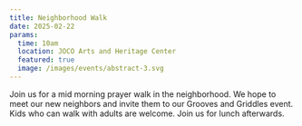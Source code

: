 ```yaml
---
title: Neighborhood Walk
date: 2025-02-22
params:
  time: 10am
  location: JOCO Arts and Heritage Center
  featured: true
  image: /images/events/abstract-3.svg
---
```


Join us for a mid morning prayer walk in the neighborhood. We hope to meet our new neighbors and invite them to our Grooves and Griddles event. Kids who can walk with adults are welcome. Join us for lunch afterwards.
